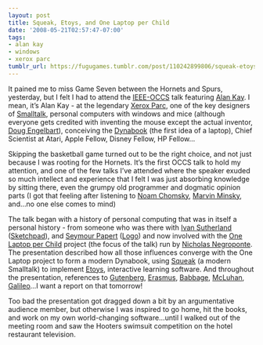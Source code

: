 ```yaml
---
layout: post
title: Squeak, Etoys, and One Laptop per Child
date: '2008-05-21T02:57:47-07:00'
tags:
- alan kay
- windows
- xerox parc
tumblr_url: https://fugugames.tumblr.com/post/110242899806/squeak-etoys-and-one-laptop-per-child
---
```

It pained me to miss Game Seven between the Hornets and Spurs, yesterday, but I felt I had to attend the [IEEE-OCCS](http://occs.ieee.org/) talk featuring [Alan Kay](http://en.wikipedia.org/wiki/Alan_Kay). I mean, it’s Alan Kay - at the legendary [Xerox Parc](http://www.parc.com/), one of the key designers of [Smalltalk](http://www.smalltalk.org/), personal computers with windows and mice (although everyone gets credited with inventing the mouse except the actual inventor, [Doug Engelbart](http://www.ibiblio.org/pioneers/engelbart.html)), conceiving the [Dynabook](http://www.artmuseum.net/w2vr/archives/Kay/01_Dynabook.html) (the first idea of a laptop), Chief Scientist at Atari, Apple Fellow, Disney Fellow, HP Fellow…<!--more-->

Skipping the basketball game turned out to be the right choice, and not just because I was rooting for the Hornets. It’s the first OCCS talk to hold my attention, and one of the few talks I’ve attended where the speaker exuded so much intellect and experience that I felt I was just absorbing knowledge by sitting there, even the grumpy old programmer and dogmatic opinion parts (I got that feeling after listening to [Noam Chomsky](http://www.chomsky.info/), [Marvin Minsky](http://web.media.mit.edu/~minsky/), and…no one else comes to mind)

The talk began with a history of personal computing that was in itself a personal history - from someone who was there with [Ivan Sutherland](http://web.mit.edu/invent/iow/sutherland.html) ([Sketchpad](http://en.wikipedia.org/wiki/Sketchpad)), and [Seymour Papert](http://www.papert.org/) ([Logo](http://el.media.mit.edu/Logo-foundation/logo/index.html)) and now involved with the [One Laptop per Child](http://laptop.org/) project (the focus of the talk) run by [Nicholas Negroponte](http://web.media.mit.edu/~nicholas/). The presentation described how all those influences converge with the One Laptop project to form a modern Dynabook, using [Squeak](http://www.squeak.org/) (a modern Smalltalk) to implement [Etoys](http://wiki.laptop.org/go/Etoys), interactive learning software. And throughout the presentation, references to [Gutenberg](http://en.wikipedia.org/wiki/Johannes_Gutenberg), [Erasmus](http://www.historyguide.org/intellect/erasmus.html), [Babbage](http://www.kerryr.net/pioneers/babbage.htm), [McLuhan](http://www.marshallmcluhan.com/), [Galileo](http://galileo.rice.edu/)…I want a report on that tomorrow!

Too bad the presentation got dragged down a bit by an argumentative audience member, but otherwise I was inspired to go home, hit the books, and work on my own world-changing software…until I walked out of the meeting room and saw the Hooters swimsuit competition on the hotel restaurant television.

